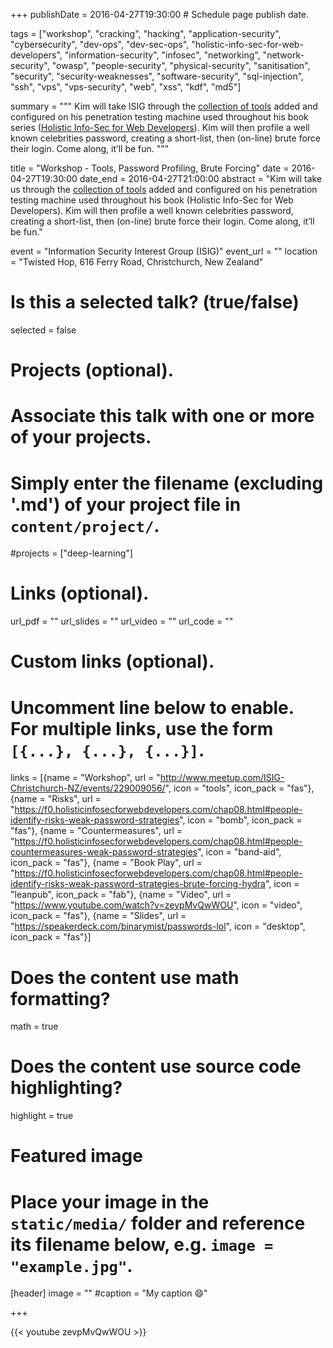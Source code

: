 +++
publishDate = 2016-04-27T19:30:00  # Schedule page publish date.

tags = ["workshop", "cracking", "hacking", "application-security", "cybersecurity", "dev-ops", "dev-sec-ops", "holistic-info-sec-for-web-developers", "information-security", "infosec", "networking", "network-security", "owasp", "people-security", "physical-security", "sanitisation", "security", "security-weaknesses", "software-security", "sql-injection", "ssh", "vps", "vps-security", "web", "xss", "kdf", "md5"]

summary = """
Kim will take ISIG through the [collection of tools](https://f0.holisticinfosecforwebdevelopers.com/chap05.html#tooling-setup) added and configured on his penetration testing machine used throughout his book series ([Holistic Info-Sec for Web Developers](https://www.holisticinfosecforwebdevelopers.com)). Kim will then profile a well known celebrities password, creating a short-list, then (on-line) brute force their login. Come along, it’ll be fun.
"""

title = "Workshop - Tools, Password Profiling, Brute Forcing"
date = 2016-04-27T19:30:00
date_end = 2016-04-27T21:00:00
abstract = "Kim will take us through the [collection of tools](https://f0.holisticinfosecforwebdevelopers.com/chap05.html#tooling-setup) added and configured on his penetration testing machine used throughout his book (Holistic Info-Sec for Web Developers). Kim will then profile a well known celebrities password, creating a short-list, then (on-line) brute force their login. Come along, it’ll be fun."

event = "Information Security Interest Group (ISIG)"
event_url = ""
location = "Twisted Hop, 616 Ferry Road, Christchurch, New Zealand"

# Is this a selected talk? (true/false)
selected = false

# Projects (optional).
#   Associate this talk with one or more of your projects.
#   Simply enter the filename (excluding '.md') of your project file in `content/project/`.
#projects = ["deep-learning"]

# Links (optional).
url_pdf = ""
url_slides = ""
url_video = ""
url_code = ""

# Custom links (optional).
#   Uncomment line below to enable. For multiple links, use the form `[{...}, {...}, {...}]`.
links = [{name = "Workshop", url = "http://www.meetup.com/ISIG-Christchurch-NZ/events/229009056/", icon = "tools", icon_pack = "fas"}, {name = "Risks", url = "https://f0.holisticinfosecforwebdevelopers.com/chap08.html#people-identify-risks-weak-password-strategies", icon = "bomb", icon_pack = "fas"}, {name = "Countermeasures", url = "https://f0.holisticinfosecforwebdevelopers.com/chap08.html#people-countermeasures-weak-password-strategies", icon = "band-aid", icon_pack = "fas"}, {name = "Book Play", url = "https://f0.holisticinfosecforwebdevelopers.com/chap08.html#people-identify-risks-weak-password-strategies-brute-forcing-hydra", icon = "leanpub", icon_pack = "fab"}, {name = "Video", url = "https://www.youtube.com/watch?v=zevpMvQwWOU", icon = "video", icon_pack = "fas"}, {name = "Slides", url = "https://speakerdeck.com/binarymist/passwords-lol", icon = "desktop", icon_pack = "fas"}]


# Does the content use math formatting?
math = true

# Does the content use source code highlighting?
highlight = true

# Featured image
# Place your image in the `static/media/` folder and reference its filename below, e.g. `image = "example.jpg"`.
[header]
image = ""
#caption = "My caption :smile:"

+++

{{< youtube zevpMvQwWOU >}}
<br>
<br>
<script async class="speakerdeck-embed" data-id="85f2b3e9491b4bc8b1465782412a7396" data-ratio="1.33333333333333" src="//speakerdeck.com/assets/embed.js"></script>
<br>

